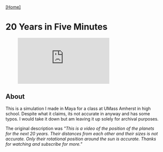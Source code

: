 [[Home]](https://orange.haus)

# 20 Years in Five Minutes

<!-- blank line -->
<figure class="video_container">
  <iframe src="https://www.youtube.com/embed/bcffWBLUHDg" frameborder="0" allowfullscreen="true"> </iframe>
</figure>
<!-- blank line -->

## About
This is a simulation I made in Maya for a class at UMass Amherst in high school. Despite what it claims, its not accurate in anyway and has some typos. I would take it down but am leaving it up solely for archival purposes.

The original description was *"This is a video of the position of the planets for the next 20 years. Their distances from each other and their sizes is not accurate. Only their rotational position around the sun is accurate. Thanks for watching and subscribe for more."*